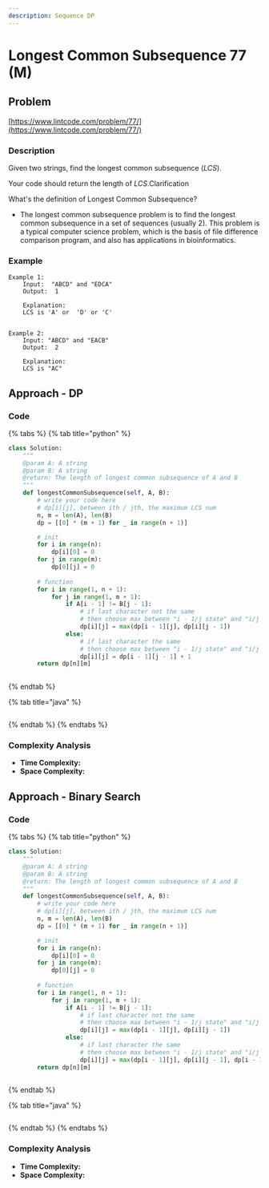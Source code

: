 ```yaml
---
description: Sequence DP
---
```


# Longest Common Subsequence 77 (M)

## Problem

[https://www.lintcode.com/problem/77/](https://www.lintcode.com/problem/77/)

### Description

Given two strings, find the longest common subsequence (_LCS_).

Your code should return the length of _LCS_.Clarification

What's the definition of Longest Common Subsequence?

* The longest common subsequence problem is to find the longest common subsequence in a set of sequences (usually 2). This problem is a typical computer science problem, which is the basis of file difference comparison program, and also has applications in bioinformatics.

### Example

```
Example 1:
	Input:  "ABCD" and "EDCA"
	Output:  1
	
	Explanation:
	LCS is 'A' or  'D' or 'C'


Example 2:
	Input: "ABCD" and "EACB"
	Output:  2
	
	Explanation: 
	LCS is "AC"
```

## Approach - DP

### Code

{% tabs %}
{% tab title="python" %}
```python
class Solution:
    """
    @param A: A string
    @param B: A string
    @return: The length of longest common subsequence of A and B
    """
    def longestCommonSubsequence(self, A, B):
        # write your code here
        # dp[i][j], between ith / jth, the maximum LCS num 
        n, m = len(A), len(B)
        dp = [[0] * (m + 1) for _ in range(n + 1)]

        # init
        for i in range(n):
            dp[i][0] = 0
        for j in range(m):
            dp[0][j] = 0
        
        # function
        for i in range(1, n + 1):
            for j in range(1, m + 1):
                if A[i - 1] != B[j - 1]:
                    # if last character not the same
                    # then choose max between "i - 1/j state" and "i/j - 1" state
                    dp[i][j] = max(dp[i - 1][j], dp[i][j - 1])
                else:
                    # if last character the same
                    # then choose max between "i - 1/j state" and "i/j - 1 state" and "i - 1/j - 1 state + 1"
                    dp[i][j] = dp[i - 1][j - 1] + 1
        return dp[n][m]
        


```
{% endtab %}

{% tab title="java" %}
```
```
{% endtab %}
{% endtabs %}

### Complexity Analysis

* **Time Complexity:**
* **Space Complexity:**

## Approach - Binary Search&#x20;

### Code

{% tabs %}
{% tab title="python" %}
```python
class Solution:
    """
    @param A: A string
    @param B: A string
    @return: The length of longest common subsequence of A and B
    """
    def longestCommonSubsequence(self, A, B):
        # write your code here
        # dp[i][j], between ith / jth, the maximum LCS num 
        n, m = len(A), len(B)
        dp = [[0] * (m + 1) for _ in range(n + 1)]

        # init
        for i in range(n):
            dp[i][0] = 0
        for j in range(m):
            dp[0][j] = 0
        
        # function
        for i in range(1, n + 1):
            for j in range(1, m + 1):
                if A[i - 1] != B[j - 1]:
                    # if last character not the same
                    # then choose max between "i - 1/j state" and "i/j - 1" state
                    dp[i][j] = max(dp[i - 1][j], dp[i][j - 1])
                else:
                    # if last character the same
                    # then choose max between "i - 1/j state" and "i/j - 1 state" and "i - 1/j - 1 state + 1"
                    dp[i][j] = max(dp[i - 1][j], dp[i][j - 1], dp[i - 1][j - 1] + 1)
        return dp[n][m]
        


```
{% endtab %}

{% tab title="java" %}
```
```
{% endtab %}
{% endtabs %}

### Complexity Analysis

* **Time Complexity:**
* **Space Complexity:**
